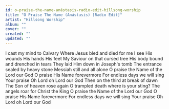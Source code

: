 ```yaml
---
id: o-praise-the-name-anástasis-radio-edit-hillsong-worship
title: "O Praise The Name (Anástasis) [Radio Edit]"
artist: "Hillsong Worship"
album: ""
cover: ""
created: ""
updated: ""
---
```


I cast my mind to Calvary
Where Jesus bled and died for me
I see His wounds His hands His feet
My Saviour on that cursed tree
His body bound and drenched in tears
They laid Him down in Joseph's tomb
The entrance sealed by heavy stone
Messiah still and all alone
O praise the Name of the Lord our God
O praise His Name forevermore
For endless days we will sing Your praise
Oh Lord oh Lord our God
Then on the third at break of dawn
The Son of heaven rose again
O trampled death where is your sting?
The angels roar for Christ the King
O praise the Name of the Lord our God
O praise His Name forevermore
For endless days we will sing Your praise
Oh Lord oh Lord our God